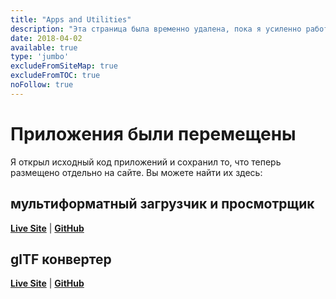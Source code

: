 ```yaml
---
title: "Apps and Utilities"
description: "Эта страница была временно удалена, пока я усиленно работаю над обновлениями. Пожалуйста, зайдите в ближайшее время! Планируется много вкусностей :D"
date: 2018-04-02
available: true
type: 'jumbo'
excludeFromSiteMap: true
excludeFromTOC: true
noFollow: true
---
```


# Приложения были перемещены

Я открыл исходный код приложений и сохранил то, что теперь размещено отдельно на сайте. Вы можете найти их здесь:

## мультиформатный загрузчик и просмотрщик

[**Live Site**](https://loader.lewy.blue/) | [**GitHub**](https://github.com/looeee/multiformat-model-viewer)

## glTF конвертер

[**Live Site**](https://gltf-converter.lewy.blue/) | [**GitHub**](https://github.com/looeee/gltf-converter)
